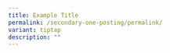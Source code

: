 ```yaml
---
title: Example Title
permalink: /secondary-one-posting/permalink/
variant: tiptap
description: ""
---
```

